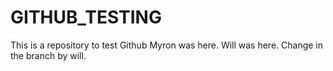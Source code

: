 # GITHUB_TESTING
This is a repository to test Github
Myron was here.
Will was here.
Change in the branch by will. 
